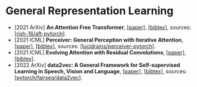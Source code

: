 # General Representation Learning

- [2021 ArXiv] **An Attention Free Transformer**, [[paper]](https://arxiv.org/pdf/2105.14103.pdf), [[bibtex]](/Bibtex/An%20Attention%20Free%20Transformer.bib), sources: [[rish-16/aft-pytorch]](https://github.com/rish-16/aft-pytorch).
- [2021 ICML] **Perceiver: General Perception with Iterative Attention**, [[paper]](https://proceedings.mlr.press/v139/jaegle21a/jaegle21a.pdf), [[bibtex]](/Bibtex/Perceiver%20-%20General%20Perception%20with%20Iterative%20Attention.bib), sources: [[lucidrains/perceiver-pytorch]](https://github.com/lucidrains/perceiver-pytorch).
- [2021 ICML] **Evolving Attention with Residual Convolutions**, [[paper]](https://arxiv.org/pdf/2102.12895.pdf), [[bibtex]](/Bibtex/Evolving%20Attention%20with%20Residual%20Convolutions.bib).
- [2022 ArXiv] **data2vec: A General Framework for Self-supervised Learning in Speech, Vision
and Language**, [[paper]](https://arxiv.org/pdf/2202.03555.pdf), [[bibtex]](/Bibtex/data2vec.bib), sources: [[pytorch/fairseq/data2vec]](https://github.com/pytorch/fairseq/tree/main/examples/data2vec).